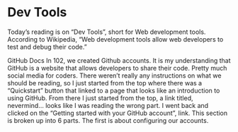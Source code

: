 #  **Dev Tools**

Today’s reading is on “Dev Tools”, short for Web development tools.  According to Wikipedia, “Web development tools allow web developers to test and debug their code.” 

GitHub Docs
In 102, we created Github accounts.  It is my understanding that GitHub is a website that allows developers to share their code.  Pretty much social media for coders.  There weren’t really any instructions on what we should be reading, so I just started from the top where there was a “Quickstart” button that linked to a page that looks like an introduction to using GitHub.  From there I just started from the top, a link titled, nevermind… looks like I was reading the wrong part.  I went back and clicked on the “Getting started with your GitHub account”, link. This section is broken up into 6 parts.  The first is about configuring our accounts.
